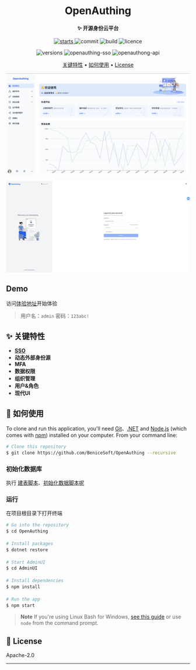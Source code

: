 <h1 align="center">
  OpenAuthing
  <br>
</h1>
<h4 align="center">
  ✨ 开源身份云平台
</h4>

<p align="center">
    <a href="https://github.com/BeniceSoft/OpenAuthing">
        <img src="https://img.shields.io/github/stars/BeniceSoft/OpenAuthing"
             alt="starts">
    </a>
    <img src="https://img.shields.io/github/last-commit/BeniceSoft/OpenAuthing/master.svg?logo=github&logoColor=green&label=commit"
        alt="commit"/>
    <img src="https://img.shields.io/github/actions/workflow/status/benicesoft/openauthing/docker-image.yml" alt="build"/>
    <img src="https://img.shields.io/github/license/benicesoft/openauthing" alt="licence"/>
</p>
<p align="center">
    <img src="https://img.shields.io/badge/Image Versions:-green" alt="versions"/>
    <img src="https://img.shields.io/docker/v/benicesoft/openauthing-sso?label=openauthing-sso" alt="openauthing-sso"/>
    <img src="https://img.shields.io/docker/v/benicesoft/openauthing-api?label=openauthing-api" alt="openauthong-api"/>
</p>

<p align="center">
  <a href="#key-features">关键特性</a> •
  <a href="#how-to-use">如何使用</a> •
  <a href="#license">License</a>
</p>

![Home](./screenshots/home.png)

![Login Page](./screenshots/login.png)

## Demo

访问[体验地址](https://110.41.18.47:8443/)开始体验
> 用户名：`admin` 密码：`123abc!`

## ✨ 关键特性

* [**SSO**](./src/BeniceSoft.OpenAuthing.SSO/README.md)
* **动态外部身份源**
* **MFA**
* **数据权限**
* **组织管理**
* **用户&角色**
* **现代UI**

## 🔧 如何使用

To clone and run this application, you'll need [Git](https://git-scm.com)、[.NET](https://dot.net) and [Node.js](https://nodejs.org/en/download/)
(which comes
with [npm](http://npmjs.com)) installed on your computer. From your command line:

```bash
# Clone this repository
$ git clone https://github.com/BeniceSoft/OpenAuthing --recursive
```

### 初始化数据库

执行 [建表脚本](./scripts/1初始化建表.sql)、[初始化数据脚本呢](./scripts/2初始化数据.sql)

### 运行

在项目根目录下打开终端

```bash
# Go into the repository
$ cd OpenAuthing

# Install packages
$ dotnet restore

# Start AdminUI
$ cd AdminUI

# Install dependencies
$ npm install

# Run the app
$ npm start
```

> **Note**
> If you're using Linux Bash for
> Windows, [see this guide](https://www.howtogeek.com/261575/how-to-run-graphical-linux-desktop-applications-from-windows-10s-bash-shell/) or
> use `node`
> from the command prompt.

## 🪪 License

Apache-2.0

---

